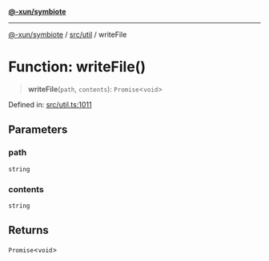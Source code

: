 [**@-xun/symbiote**](../../../README.md)

***

[@-xun/symbiote](../../../README.md) / [src/util](../README.md) / writeFile

# Function: writeFile()

> **writeFile**(`path`, `contents`): `Promise`\<`void`\>

Defined in: [src/util.ts:1011](https://github.com/Xunnamius/symbiote/blob/ecdd713c4d242b92209fafa38beadafe2769795c/src/util.ts#L1011)

## Parameters

### path

`string`

### contents

`string`

## Returns

`Promise`\<`void`\>
